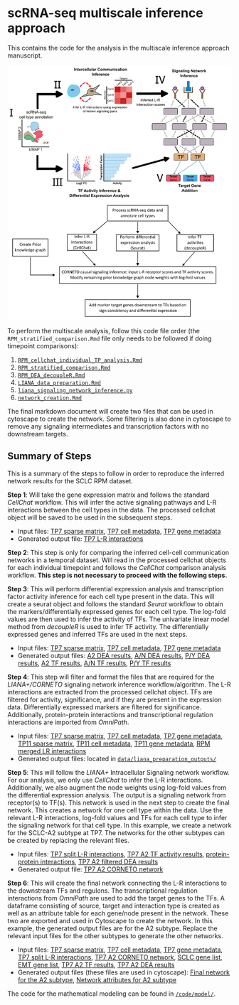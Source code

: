 # scRNA-seq multiscale inference approach
This contains the code for the analysis in the multiscale inference approach 
manuscript.

![Multiscale Inference Overview](github_pipeline_image.png)

To perform the multiscale analysis, follow this code file order (the 
`RPM_stratified_comparison.Rmd` file only needs to be followed if doing 
timepoint comparisons):
1. [`RPM_cellchat_individual_TP_analysis.Rmd`](code/RPM_cellchat_individual_TP_analysis.Rmd)
2. [`RPM_stratified_comparison.Rmd`](code/RPM_stratified_comparison.Rmd)
3. [`RPM_DEA_decoupleR.Rmd`](code/RPM_DEA_decoupleR.Rmd)
4. [`LIANA_data_preparation.Rmd`](code/LIANA_data_preparation.Rmd)
5. [`liana_signaling_network_inference.py`](code/liana_signaling_network_inference.py)
6. [`network_creation.Rmd`](code/network_creation.Rmd)

The final markdown document will create two files that can be used in cytoscape 
to create the network. Some filtering is also done in cytoscape to remove any 
signaling intermediates and transcription factors with no downstream targets.

## **Summary of Steps**
This is a summary of the steps to follow in order to reproduce the inferred 
network results for the SCLC RPM dataset.

**Step 1**: Will take the gene expression matrix and follows the standard _CellChat_ 
workflow. This will infer the active signaling pathways and L-R interactions 
between the cell types in the data. The processed cellchat object will be saved 
to be used in the subsequent steps.
- Input files: [TP7 sparse matrix](data/TP7_norm_data.npz), [TP7 cell metadata](data/AD_norm_TP7_obs.csv),
[TP7 gene metadata](data/AD_norm_TP7_var.csv)
- Generated output file: [TP7 L-R interactions](/data/df7Net.txt)

**Step 2**: This step is only for comparing the inferred cell-cell communication 
networks in a temporal dataset. Will read in the processed cellchat objects for
each individual timepoint and follows the _CellChat_ comparison analysis 
workflow. **This step is not necessary to proceed with the following steps.**

**Step 3**: This will perform differential expression analysis and transcription
factor activity inference for each cell type present in the data. This will 
create a seurat object and follows the standard _Seurat_ workflow to obtain the 
markers/differentially expressed genes for each cell type. The log-fold values
are then used to infer the activity of TFs. The univariate linear model method
from _decoupleR_ is used to infer TF activity. The differentially expressed 
genes and inferred TFs are used in the next steps.
- Input files: [TP7 sparse matrix](data/TP7_norm_data.npz), [TP7 cell metadata](data/AD_norm_TP7_obs.csv),
[TP7 gene metadata](data/AD_norm_TP7_var.csv)
- Generated output files: [A2 DEA results](code/rds/TP7_markers_A2.rds), [A/N DEA results](code/rds/TP7_markers_AN.rds),
[P/Y DEA results](code/rds/TP7_markers_PY.rds), [A2 TF results](code/rds/TP7_TFs_activity_A2.rds), 
[A/N TF results](code/rds/TP7_TFs_activity_AN.rds), [P/Y TF results](code/rds/TP7_TFs_activity_PY.rds)

**Step 4**: This step will filter and format the files that are required for the
_LIANA+/CORNETO_ signaling network inference workflow/algorithm. The L-R 
interactions are extracted from the processed cellchat object. TFs are filtered
for activity, significance,  and if they are present in the expression data. 
Differentially expressed markers are filtered for significance. Additionally,
protein-protein interactions and transcriptional regulation interactions are
imported from _OmniPath_. 
- Input files: [TP7 sparse matrix](data/TP7_norm_data.npz), [TP7 cell metadata](data/AD_norm_TP7_obs.csv),
[TP7 gene metadata](data/AD_norm_TP7_var.csv), [TP11 sparse matrix](data/TP11_norm_data.npz), [TP11 cell metadata](data/AD_norm_count_TP11_obs.csv), [TP11 gene metadata](data/AD_norm_count_TP11_var.csv),
[RPM merged LR interactions](code/rds/mouse_cellchat_LR_int.rds)
- Generated output files: located in [`data/liana_preparation_outputs/`](data/liana_preparation_outputs/)

**Step 5**: This will follow the _LIANA+_ Intracellular Signaling network workflow.
For our analysis, we only use _CellChat_ to infer the L-R interactions.
Additionally, we also augment the node weights using log-fold values from the 
differential expression analysis. The output is a signaling network from 
receptor(s) to TF(s). This network is used in the next step to create the final 
network. This creates a network for one cell type within the data. Use the 
relevant L-R interactions, log-fold values and TFs for each cell type to infer
the signaling network for that cell type. In this example, we create a network for
the SCLC-A2 subtype at TP7. The networks for the other subtypes can be created by
replacing the relevant files.
- Input files: [TP7 split L-R interactions](data/liana_preparation_outputs/df7Net_split_LR.txt), 
[TP7 A2 TF activity results](data/liana_preparation_outputs/active_A2_TFs_TP7.txt),
[protein-protein interactions](data/liana_preparation_outputs/ppi_with_KE_PE.txt),
[TP7 A2 filtered DEA results](data/liana_preparation_outputs/TP7_a2_markers.txt)
- Generated output file: [TP7 A2 CORNETO network](data/TP7_A2_network.csv)

**Step 6**: This will create the final network connecting the L-R interactions to 
the downstream TFs and regulons. The transcriptional regulation interactions 
from _OmniPath_ are used to add the target genes to the TFs. A dataframe 
consisting of source, target and interaction type is created as well as an 
attribute table for each gene/node present in the network. These two are 
exported and used in Cytoscape to create the network. In this example, the 
generated output files are for the A2 subtype. Replace the relevant input files
for the other subtypes to generate the other networks.
- Input files: [TP7 sparse matrix](data/TP7_norm_data.npz), [TP7 cell metadata](data/AD_norm_TP7_obs.csv),
[TP7 gene metadata](data/AD_norm_TP7_var.csv), [TP7 split L-R interactions](data/liana_preparation_outputs/df7Net_split_LR.txt), [TP7 A2 CORNETO network](data/TP7_A2_network.csv), [SCLC gene list](genelist/sclc_gene_sig_clustered.txt),
[EMT gene list](genelist/EMTGenesUpdateHGNCNames.txt), [TP7 A2 TF results](code/rds/TP7_TFs_activity_A2.rds),
[TP7 A2 DEA results](code/rds/TP7_markers_A2.rds)
- Generated output files (these files are used in cytoscape): [Final network for the A2 subtype](data/final_network_A2.txt), [Network attributes for A2 subtype](data/attributes_table_A2.txt)

The code for the mathematical modeling can be found in [`/code/model/`](code/model/).
